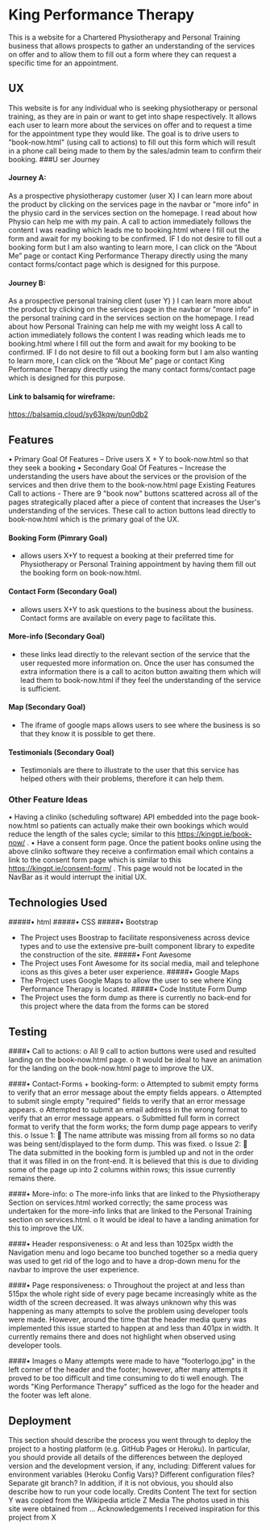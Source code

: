 # King Performance Therapy
This is a website for a Chartered Physiotherapy and Personal Training business that allows prospects to gather an understanding of the services on offer and to allow them to fill out a form where they can request a specific time for an appointment.
## UX
This website is for any individual who is seeking physiotherapy or personal training, as they are in pain or want to get into shape respectively. It allows each user to learn more about the services on offer and to request a time for the appointment type they would like. The goal is to drive users to "book-now.html" (using call to actions) to fill out this form which will result in a phone call being made to them by the sales/admin team to confirm their booking.
###U ser Journey
#### Journey A: 
As a prospective physiotherapy customer (user X) I can learn more about the product by clicking on the services page in the navbar or "more info" in the physio card in the services section on the homepage. I read about how Physio can help me with my pain. A call to action immediately follows the content I was reading which leads me to booking.html where I fill out the form and await for my booking to be confirmed. IF I do not desire to fill out a booking form but I am also wanting to learn more, I can click on the “About Me” page or contact King Performance Therapy directly using the many contact forms/contact page which is designed for this purpose.
#### Journey B: 
As a prospective personal training client (user Y) ) I can learn more about the product by clicking on the services page in the navbar or "more info" in the personal training card in the services section on the homepage. I read about how Personal Training can help me with my weight loss A call to action immediately follows the content I was reading which leads me to booking.html where I fill out the form and await for my booking to be confirmed. IF I do not desire to fill out a booking form but I am also wanting to learn more, I can click on the “About Me” page or contact King Performance Therapy directly using the many contact forms/contact page which is designed for this purpose.
#### Link to balsamiq for wireframe: 
https://balsamiq.cloud/sy63kqw/pun0db2

## Features
•	Primary Goal Of Features – Drive users X + Y to book-now.html so that they seek a booking
•	Secondary Goal Of Features – Increase the understanding the users have about the services or the provision of the services and then drive them to the book-now.html page 
Existing Features
Call to actions - There are 9 "book now" buttons scattered across all of the pages strategically placed after a piece of content that increases the User's understanding of the services. These call to action buttons lead directly to book-now.html which is the primary goal of the UX.
#### Booking Form (Pimrary Goal) 
- allows users X+Y to request a booking at their preferred time for Physiotherapy or Personal Training appointment by having them fill out the booking form on book-now.html.
#### Contact Form (Secondary Goal) 
- allows users X+Y to ask questions to the business about the business. Contact forms are available on every page to facilitate this.
#### More-info (Secondary Goal) 
- these links lead directly to the relevant section of the service that the user requested more information on. Once the user has consumed the extra information there is a call to aciton button awaiting them which will lead them to book-now.html if they feel the understanding of the service is sufficient.
#### Map (Secondary Goal) 
- The iframe of google maps allows users to see where the business is so that they know it is possible to get there.
#### Testimonials (Secondary Goal) 
- Testimonials are there to illustrate to the user that this service has helped others with their problems, therefore it can help them.
### Other Feature Ideas
•	Having a cliniko (scheduling software) API embedded into the page book-now.html so patients can actually make their own bookings which would reduce the length of the sales cycle; similar to this https://kingpt.ie/book-now/ . 
•	Have a consent form page. Once the patient books online using the above cliniko software they receive a confirmation email which contains a link to the consent form page which is similar to this https://kingpt.ie/consent-form/ . This page would not be located in the NavBar as it would interrupt the initial UX.
## Technologies Used 
#####• html 
#####• CSS 
#####• Bootstrap 
- The Project uses Boostrap to facilitate responsiveness across device types and to use the extensive pre-built component library to expedite the construction of the site. 
#####• Font Awesome 
- The Project uses Font Awesome for its social media, mail and telephone icons as this gives a beter user experience. 
#####• Google Maps 
- The Project uses Google Maps to allow the user to see where King Performance Therapy is located. 
#####• Code Institute Form Dump 
- The Project uses the form dump as there is currently no back-end for this project where the data from the forms can be stored
## Testing
####• Call to actions: 
o	All 9 call to action buttons were used and resulted landing on the book-now.html page. 
o	It would be ideal to have an animation for the landing on the book-now.html page to improve the UX.

####• Contact-Forms + booking-form: 
o	 Attempted to submit empty forms to verify that an error message about the empty fields appears. 
o	Attempted to submit single empty "required" fields to verify that an error message appears. 
o	Attempted to submit an email address in the wrong format to verify that an error message appears. 
o	Submitted full form in correct format to verify that the form works; the form dump page appears to verify this.
o	Issue 1: 
	The name attribute was missing from all forms so no data was being sent/displayed to the form dump. This was fixed.
o	Issue 2:
	The data submitted in the booking form is jumbled up and not in the order that it was filled in on the front-end. It is believed that this is due to dividing some of the page up into 2 columns within rows; this issue currently remains there.

####• More-info: 
o	The more-info links that are linked to the Physiotherapy Section on services.html worked correctly; the same process was undertaken for the more-info links that are linked to the Personal Training section on services.html. 
o	It would be ideal to have a landing animation for this to improve the UX.

####• Header responsiveness: 
o	At and less than 1025px width the Navigation menu and logo became too bunched together so a media query was used to get rid of the logo and to have a drop-down menu for the navbar to improve the user experience.

####• Page responsiveness:
o	Throughout the project at and less than 515px the whole right side of every page became increasingly white as the width of the screen decreased. It was always unknown why this was happening as many attempts to solve the problem using developer tools were made. However, around the time that the header media query was implemented this issue started to happen at and less than 401px in width. It currently remains there and does not highlight when observed using developer tools.

####• Images 
o	Many attempts were made to have “footerlogo.jpg" in the left corner of the header and the footer; however, after many attempts it proved to be too difficult and time consuming to do ti well enough. The words "King Performance Therapy" sufficed as the logo for the header and the footer was left alone. 
## Deployment 
This section should describe the process you went through to deploy the project to a hosting platform (e.g. GitHub Pages or Heroku).
In particular, you should provide all details of the differences between the deployed version and the development version, if any, including:
Different values for environment variables (Heroku Config Vars)? Different configuration files? Separate git branch? In addition, if it is not obvious, you should also describe how to run your code locally.
Credits 
Content 
The text for section Y was copied from the Wikipedia article Z Media The photos used in this site were obtained from ... Acknowledgements I received inspiration for this project from X

